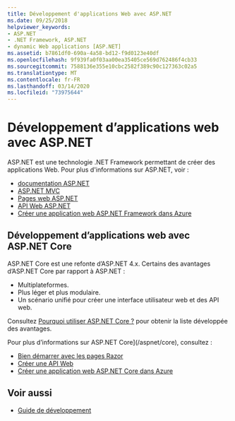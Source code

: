 ```yaml
---
title: Développement d'applications Web avec ASP.NET
ms.date: 09/25/2018
helpviewer_keywords:
- ASP.NET
- .NET Framework, ASP.NET
- dynamic Web applications [ASP.NET]
ms.assetid: b7861df0-690a-4a58-bd12-f9d0123e40df
ms.openlocfilehash: 9f939fa0f03aa00ea35405ce569d762486f4cb33
ms.sourcegitcommit: 7588136e355e10cbc2582f389c90c127363c02a5
ms.translationtype: MT
ms.contentlocale: fr-FR
ms.lasthandoff: 03/14/2020
ms.locfileid: "73975644"
---
```

# <a name="developing-web-apps-with-aspnet"></a>Développement d’applications web avec ASP.NET

ASP.NET est une technologie .NET Framework permettant de créer des applications Web. Pour plus d'informations sur ASP.NET, voir :

- [documentation ASP.NET](/aspnet/overview)
- [ASP.NET MVC](https://dotnet.microsoft.com/apps/aspnet/mvc)
- [Pages web ASP.NET](https://dotnet.microsoft.com/apps/aspnet/web-apps)
- [API Web ASP.NET](https://dotnet.microsoft.com/apps/aspnet/apis)  
- [Créer une application web ASP.NET Framework dans Azure](/azure/app-service/app-service-web-get-started-dotnet-framework)

## <a name="developing-web-apps-with-aspnet-core"></a>Développement d’applications web avec ASP.NET Core

ASP.NET Core est une refonte d’ASP.NET 4.x. Certains des avantages d’ASP.NET Core par rapport à ASP.NET :

- Multiplateformes.
- Plus léger et plus modulaire.
- Un scénario unifié pour créer une interface utilisateur web et des API web.

Consultez [Pourquoi utiliser ASP.NET Core ?](/aspnet/core#why-choose-aspnet-core) pour obtenir la liste développée des avantages.

Pour plus d’informations sur ASP.NET Core](/aspnet/core), consultez :

- [Bien démarrer avec les pages Razor](/aspnet/core/tutorials/razor-pages/razor-pages-start)
- [Créer une API Web](/aspnet/core/tutorials/first-web-api)
- [Créer une application web ASP.NET Core dans Azure](/azure/app-service/app-service-web-get-started-dotnet)
  
## <a name="see-also"></a>Voir aussi

- [Guide de développement](development-guide.md)
